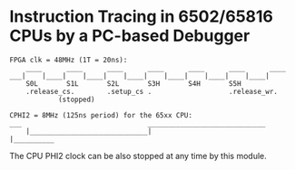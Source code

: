 Instruction Tracing in 6502/65816 CPUs by a PC-based Debugger
==============================================================


    FPGA clk = 48MHz (1T = 20ns):
        ____      ____      ____      ____      ____      ____      ____
    ___|    |____|    |____|    |____|    |____|    |____|    |____|
        S0L       S1L       S2L       S3H       S4H       S5H
        .release_cs.        .setup_cs .                   .release_wr.
                (stopped)

    CPHI2 = 8MHz (125ns period) for the 65xx CPU:
    ___                               _____________________________
        |_____________________________|                             |__________



The CPU PHI2 clock can be also stopped at any time by this module.

